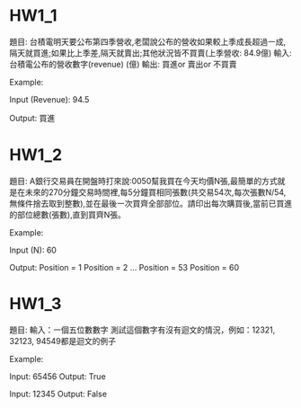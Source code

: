 # HW1_1
題目:
台積電明天要公布第四季營收,老闆說公布的營收如果較上季成長超過㇐成,隔天就買進;如果比上季差,隔天就賣出;其他狀況皆不買賣(上季營收: 84.9億)
輸入: 台積電公布的營收數字(revenue) (億)
輸出: 買進or 賣出or 不買賣

Example:


Input (Revenue):
94.5

Output:
買進

# HW1_2
題目:
A銀行交易員在開盤時打來說:0050幫我買在今天均價N張,最簡單的方式就是在未來的270分鐘交易時間裡,每5分鐘買相同張數(共交易54次,每次張數N/54,無條件捨去取到整數),並在最後㇐次買齊全部部位。請印出每次購買後,當前已買進的部位總數(張數),直到買齊N張。

Example:


Input (N):
60

Output:
Position = 1
Position = 2
…
Position = 53
Position = 60

# HW1_3
題目:
輸入：㇐個五位數數字
測試這個數字有沒有迴文的情況，例如：12321, 32123, 94549都是迴文的例子

Example:


Input:
65456
Output:
True

Input:
12345
Output:
False